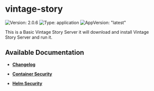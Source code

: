 # vintage-story

![Version: 2.0.6](https://img.shields.io/badge/Version-2.0.6-informational?style=flat-square) ![Type: application](https://img.shields.io/badge/Type-application-informational?style=flat-square) ![AppVersion: "latest"](https://img.shields.io/badge/AppVersion-"latest"-informational?style=flat-square)

This is a Basic Vintage Story Server it will download and install Vintage Story Server and run it.

## Available Documentation

- [**Changelog**](CHANGELOG)

- [**Container Security**](container-security)

- [**Helm Security**](helm-security)

